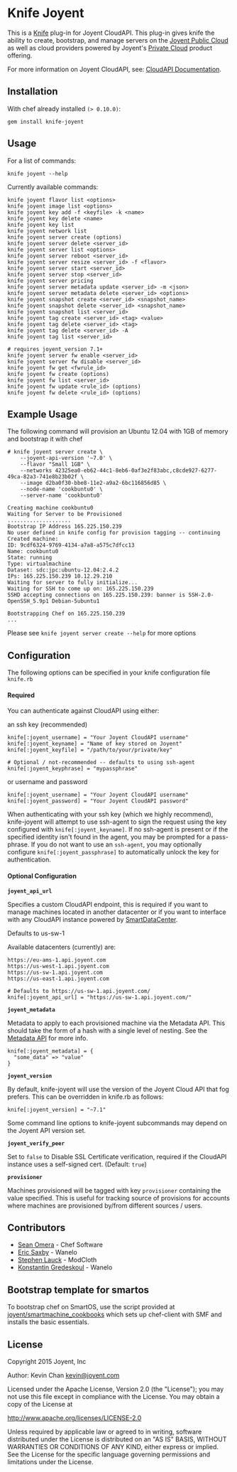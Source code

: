 Knife Joyent
===

This is a [Knife](http://docs.chef.io/knife.html) plug-in for Joyent
CloudAPI. This plug-in gives knife the ability to create, bootstrap, and
manage servers on the [Joyent Public Cloud](https://www.joyent.com/) as
well as cloud providers powered by Joyent's [Private Cloud](https://www.joyent.com/private-cloud/)
product offering.

For more information on Joyent CloudAPI, see: [CloudAPI Documentation](https://apidocs.joyent.com/cloudapi/).

## Installation

With chef already installed ``(> 0.10.0)``:

    gem install knife-joyent

## Usage

For a list of commands:

    knife joyent --help

Currently available commands:

    knife joyent flavor list <options>
    knife joyent image list <options>
    knife joyent key add -f <keyfile> -k <name>
    knife joyent key delete <name>
    knife joyent key list
    knife joyent network list
    knife joyent server create (options)
    knife joyent server delete <server_id>
    knife joyent server list <options>
    knife joyent server reboot <server_id>
    knife joyent server resize <server_id> -f <flavor>
    knife joyent server start <server_id>
    knife joyent server stop <server_id>
    knife joyent server pricing
    knife joyent server metadata update <server_id> -m <json>
    knife joyent server metadata delete <server_id> <options>
    knife joyent snapshot create <server_id> <snapshot_name>
    knife joyent snapshot delete <server_id> <snapshot_name>
    knife joyent snapshot list <server_id>
    knife joyent tag create <server_id> <tag> <value>
    knife joyent tag delete <server_id> <tag>
    knife joyent tag delete <server_id> -A
    knife joyent tag list <server_id>

    # requires joyent_version 7.1+
    knife joyent server fw enable <server_id>
    knife joyent server fw disable <server_id>
    knife joyent fw get <fwrule_id>
    knife joyent fw create (options)
    knife joyent fw list <server_id>
    knife joyent fw update <rule_id> (options)
    knife joyent fw delete <rule_id> (options)

## Example Usage

The following command will provision an Ubuntu 12.04 with 1GB of memory and bootstrap it with chef

    # knife joyent server create \
        --joyent-api-version '~7.0' \
        --flavor "Small 1GB" \
        --networks 42325ea0-eb62-44c1-8eb6-0af3e2f83abc,c8cde927-6277-49ca-82a3-741e8b23b02f \
        --image d2ba0f30-bbe8-11e2-a9a2-6bc116856d85 \
        --node-name 'cookbuntu0' \
        --server-name 'cookbuntu0'

    Creating machine cookbuntu0
    Waiting for Server to be Provisioned
    ....................
    Bootstrap IP Address 165.225.150.239
    No user defined in knife config for provision tagging -- continuing
    Created machine:
    ID: 9cdf6324-9769-4134-a7a8-a575c7dfcc13
    Name: cookbuntu0
    State: running
    Type: virtualmachine
    Dataset: sdc:jpc:ubuntu-12.04:2.4.2
    IPs: 165.225.150.239 10.12.29.210
    Waiting for server to fully initialize...
    Waiting for SSH to come up on: 165.225.150.239
    SSHD accepting connections on 165.225.150.239: banner is SSH-2.0-OpenSSH_5.9p1 Debian-5ubuntu1

    Bootstrapping Chef on 165.225.150.239
    ...

Please see ``knife joyent server create --help`` for more options

## Configuration

The following options can be specified in your knife configuration file
``knife.rb``

#### Required

You can authenticate against CloudAPI using either:

an ssh key (recommended)

    knife[:joyent_username] = "Your Joyent CloudAPI username"
    knife[:joyent_keyname] = "Name of key stored on Joyent"
    knife[:joyent_keyfile] = "/path/to/your/private/key"

    # Optional / not-recommended -- defaults to using ssh-agent
    knife[:joyent_keyphrase] = "mypassphrase"

or username and password

    knife[:joyent_username] = "Your Joyent CloudAPI username"
    knife[:joyent_password] = "Your Joyent CloudAPI password"

When authenticating with your ssh key (which we highly recommend),
knife-joyent will attempt to use ssh-agent to sign the request using the
key configured with ``knife[:joyent_keyname]``. If no ssh-agent is
present or if the specified identity isn't found in the agent, you may
be prompted for a pass-phrase. If you do not want to use an
``ssh-agent``, you may optionally configure
``knife[:joyent_passphrase]`` to automatically unlock the key for
authentication.

#### Optional Configuration

**``joyent_api_url``**

Specifies a custom CloudAPI endpoint, this is required if you want to
manage machines located in another datacenter or if you want to
interface with any CloudAPI instance powered by
[SmartDataCenter](http://www.joyent.com/products/smartdatacenter/).

Defaults to us-sw-1

Available datacenters (currently) are:

    https://eu-ams-1.api.joyent.com
    https://us-west-1.api.joyent.com
    https://us-sw-1.api.joyent.com
    https://us-east-1.api.joyent.com

    # Defaults to https://us-sw-1.api.joyent.com/
    knife[:joyent_api_url] = "https://us-sw-1.api.joyent.com/"

**``joyent_metadata``**

Metadata to apply to each provisioned machine via the Metadata API. This
should take the form of a hash with a single level of nesting. See the
[Metadata API](http://wiki.joyent.com/wiki/display/sdc/Using+the+Metadata+API)
for more info.

    knife[:joyent_metadata] = {
      "some_data" => "value"
    }

**``joyent_version``**

By default, knife-joyent will use the version of the Joyent Cloud API
that fog prefers. This can be overridden in knife.rb as follows:

    knife[:joyent_version] = "~7.1"

Some command line options to knife-joyent subcommands may depend on the
Joyent API version set.

**``joyent_verify_peer``**

Set to ``false`` to Disable SSL Certificate verification, required if
the CloudAPI instance uses a self-signed cert. (Default: ``true``)

**``provisioner``**

Machines provisioned will be tagged with key ``provisioner`` containing
the value specified.  This is useful for tracking source of provisions
for accounts where machines are provisioned by/from different sources /
users.

## Contributors

 - [Sean Omera](https://github.com/someara) - Chef Software
 - [Eric Saxby](https://github.com/sax) - Wanelo
 - [Stephen Lauck](https://github.com/stephenlauck) - ModCloth
 - [Konstantin Gredeskoul](https://github.com/kigster) - Wanelo

## Bootstrap template for smartos

To bootstrap chef on SmartOS, use the script provided at
[joyent/smartmachine_cookbooks](https://github.com/joyent/smartmachine_cookbooks)
which sets up chef-client with SMF and installs the basic essentials.

## License

Copyright 2015 Joyent, Inc

Author: Kevin Chan <kevin@joyent.com>

Licensed under the Apache License, Version 2.0 (the "License");
you may not use this file except in compliance with the License.
You may obtain a copy of the License at

   http://www.apache.org/licenses/LICENSE-2.0

Unless required by applicable law or agreed to in writing, software
distributed under the License is distributed on an "AS IS" BASIS,
WITHOUT WARRANTIES OR CONDITIONS OF ANY KIND, either express or implied.
See the License for the specific language governing permissions and
limitations under the License.
